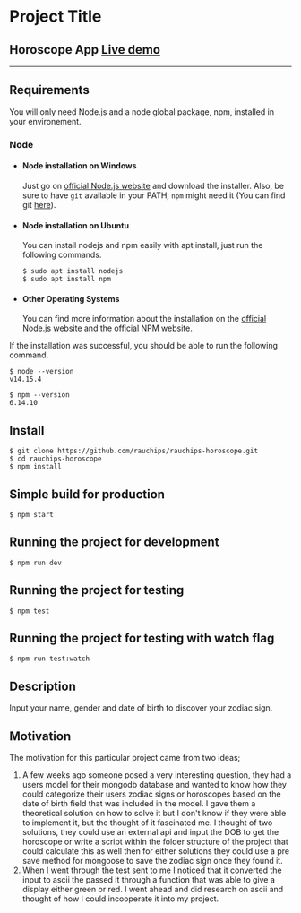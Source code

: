 # Project Title

## Horoscope App <a href="https://rauchips-horoscope.herokuapp.com/">Live demo</a>

---

## Requirements

You will only need Node.js and a node global package, npm, installed in your environement.

### Node

- #### Node installation on Windows

  Just go on [official Node.js website](https://nodejs.org/) and download the installer.
  Also, be sure to have `git` available in your PATH, `npm` might need it (You can find git [here](https://git-scm.com/)).

- #### Node installation on Ubuntu

  You can install nodejs and npm easily with apt install, just run the following commands.

      $ sudo apt install nodejs
      $ sudo apt install npm

- #### Other Operating Systems
  You can find more information about the installation on the [official Node.js website](https://nodejs.org/) and the [official NPM website](https://npmjs.org/).

If the installation was successful, you should be able to run the following command.

    $ node --version
    v14.15.4

    $ npm --version
    6.14.10

## Install

    $ git clone https://github.com/rauchips/rauchips-horoscope.git
    $ cd rauchips-horoscope
    $ npm install

## Simple build for production

    $ npm start
    
## Running the project for development

    $ npm run dev

## Running the project for testing

    $ npm test

## Running the project for testing with watch flag

    $ npm run test:watch
## Description

Input your name, gender and date of birth to discover your zodiac sign.

## Motivation

The motivation for this particular project came from two ideas;
  1. A few weeks ago someone posed a very interesting question, they had a users model for their mongodb database and wanted to know how they could categorize their users zodiac signs or horoscopes based on the date of birth field that was included in the model. I gave them a theoretical solution on how to solve it but I don't know if they were able to implement it, but the thought of it fascinated me. I thought of two solutions, they could use an external api and input the DOB to get the horoscope or write a script within the folder structure of the project that could calculate this as well then for either solutions they could use a pre save method for mongoose to save the zodiac sign once they found it.
  2. When I went through the test sent to me I noticed that it converted the input to ascii the passed it through a function that was able to give a display either green or red. I went ahead and did research on ascii and thought of how I could incooperate it into my project.
